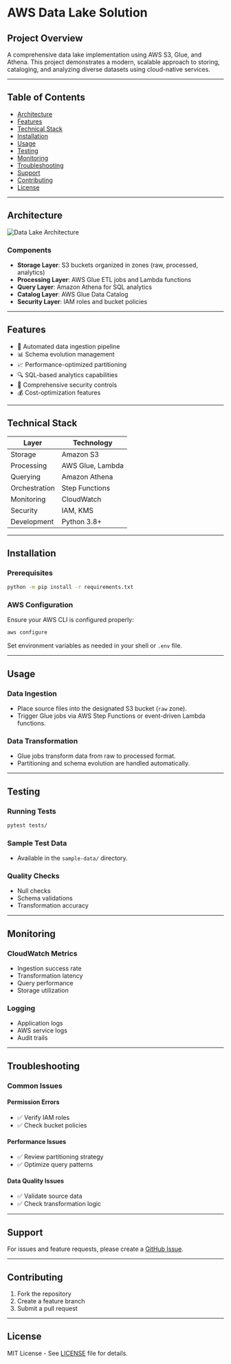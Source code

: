 # AWS Data Lake Solution

## Project Overview
A comprehensive data lake implementation using AWS S3, Glue, and Athena. This project demonstrates a modern, scalable approach to storing, cataloging, and analyzing diverse datasets using cloud-native services.

---

## Table of Contents
- [Architecture](#architecture)
- [Features](#features)
- [Technical Stack](#technical-stack)
- [Installation](#installation)
- [Usage](#usage)
- [Testing](#testing)
- [Monitoring](#monitoring)
- [Troubleshooting](#troubleshooting)
- [Support](#support)
- [Contributing](#contributing)
- [License](#license)

---

## Architecture

![Data Lake Architecture](architecture.png)

### Components
- **Storage Layer**: S3 buckets organized in zones (raw, processed, analytics)
- **Processing Layer**: AWS Glue ETL jobs and Lambda functions
- **Query Layer**: Amazon Athena for SQL analytics
- **Catalog Layer**: AWS Glue Data Catalog
- **Security Layer**: IAM roles and bucket policies

---

## Features
- 🔄 Automated data ingestion pipeline  
- 📊 Schema evolution management  
- 📈 Performance-optimized partitioning  
- 🔍 SQL-based analytics capabilities  
- 🔐 Comprehensive security controls  
- 💰 Cost-optimization features  

---

## Technical Stack

| Layer         | Technology         |
|---------------|--------------------|
| Storage       | Amazon S3          |
| Processing    | AWS Glue, Lambda   |
| Querying      | Amazon Athena      |
| Orchestration | Step Functions     |
| Monitoring    | CloudWatch         |
| Security      | IAM, KMS           |
| Development   | Python 3.8+        |

---

## Installation

### Prerequisites

```bash
python -m pip install -r requirements.txt
```

### AWS Configuration

Ensure your AWS CLI is configured properly:

```bash
aws configure
```

Set environment variables as needed in your shell or `.env` file.

---

## Usage

### Data Ingestion

- Place source files into the designated S3 bucket (`raw` zone).
- Trigger Glue jobs via AWS Step Functions or event-driven Lambda functions.

### Data Transformation

- Glue jobs transform data from raw to processed format.
- Partitioning and schema evolution are handled automatically.

---

## Testing

### Running Tests

```bash
pytest tests/
```

### Sample Test Data

- Available in the `sample-data/` directory.

### Quality Checks

- Null checks  
- Schema validations  
- Transformation accuracy

---

## Monitoring

### CloudWatch Metrics

- Ingestion success rate  
- Transformation latency  
- Query performance  
- Storage utilization

### Logging

- Application logs  
- AWS service logs  
- Audit trails

---

## Troubleshooting

### Common Issues

#### Permission Errors
- ✅ Verify IAM roles  
- ✅ Check bucket policies

#### Performance Issues
- ✅ Review partitioning strategy  
- ✅ Optimize query patterns

#### Data Quality Issues
- ✅ Validate source data  
- ✅ Check transformation logic

---

## Support

For issues and feature requests, please create a [GitHub Issue](../../issues).

---

## Contributing

1. Fork the repository  
2. Create a feature branch  
3. Submit a pull request  

---

## License

MIT License - See [LICENSE](./LICENSE) file for details.